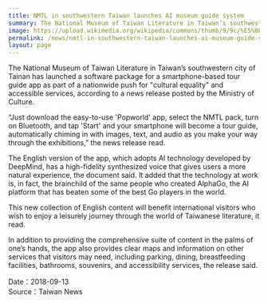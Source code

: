 ```yaml
---
title: NMTL in southwestern Taiwan launches AI museum guide system
summary: The National Museum of Taiwan Literature in Taiwan’s southwestern city of Tainan has launched a software package for a smartphone-based tour guide app as part of a nationwide push for "cultural equality" and accessible services, according to a news release posted by the Ministry of Culture.
image: https://upload.wikimedia.org/wikipedia/commons/thumb/9/9c/%E5%8E%9F%E5%8F%B0%E5%8D%97%E5%B7%9E%E5%BB%B3%28%E5%8F%B0%E7%81%A3%E6%96%87%E5%AD%B8%E9%A4%A8%29.jpg/1024px-%E5%8E%9F%E5%8F%B0%E5%8D%97%E5%B7%9E%E5%BB%B3%28%E5%8F%B0%E7%81%A3%E6%96%87%E5%AD%B8%E9%A4%A8%29.jpg
permalink: /news/nmtl-in-southwestern-taiwan-launches-ai-museum-guide-system/
layout: page
---
```

The National Museum of Taiwan Literature in Taiwan’s southwestern city of Tainan has launched a software package for a smartphone-based tour guide app as part of a nationwide push for "cultural equality" and accessible services, according to a news release posted by the Ministry of Culture.   

“Just download the easy-to-use 'Popworld' app, select the NMTL pack, turn on Bluetooth, and tap 'Start' and your smartphone will become a tour guide, automatically chiming in with images, text, and audio as you make your way through the exhibitions,” the news release read.

The English version of the app, which adopts AI technology developed by DeepMind, has a high-fidelity synthesized voice that gives users a more natural experience, the document said. It added that the technology at work is, in fact, the brainchild of the same people who created AlphaGo, the AI platform that has beaten some of the best Go players in the world.

This new collection of English content will benefit international visitors who wish to enjoy a leisurely journey through the world of Taiwanese literature, it read.

In addition to providing the comprehensive suite of content in the palms of one’s hands, the app also provides clear maps and information on other services that visitors may need, including parking, dining, breastfeeding facilities, bathrooms, souvenirs, and accessibility services, the release said.

Date：2018-09-13
<br/>
Source：Taiwan News
